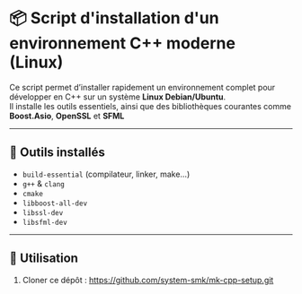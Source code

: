 # 📦 Script d'installation d'un environnement C++ moderne (Linux)

Ce script permet d’installer rapidement un environnement complet pour développer en C++ sur un système **Linux Debian/Ubuntu**.  
Il installe les outils essentiels, ainsi que des bibliothèques courantes comme **Boost.Asio**, **OpenSSL** et **SFML** 

---

## 🧰 Outils installés

- `build-essential` (compilateur, linker, make…)
- `g++` & `clang`
- `cmake`
- `libboost-all-dev`
- `libssl-dev`
- `libsfml-dev`

---

## 🚀 Utilisation

1. Cloner ce dépôt :
https://github.com/system-smk/mk-cpp-setup.git
   

